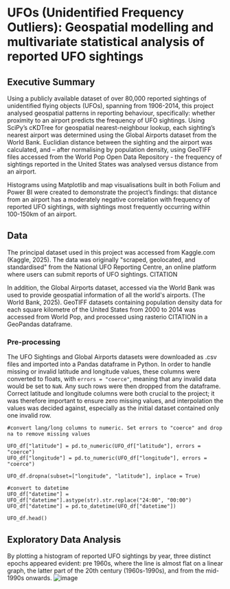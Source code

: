 # UFOs (Unidentified Frequency Outliers): Geospatial modelling and multivariate statistical analysis of reported UFO sightings

## Executive Summary

Using a publicly available dataset of over 80,000 reported sightings of unidentified flying objects (UFOs), spanning from 1906-2014, this project analysed geospatial patterns in reporting behaviour, specifically: whether proximity to an airport predicts the frequency of UFO sightings. Using SciPy’s cKDTree for geospatial nearest-neighbour lookup, each sighting’s nearest airport was determined using the Global Airports dataset from the World Bank. Euclidian distance between the sighting and the airport was calculated, and – after normalising by population density, using GeoTIFF files accessed from the World Pop Open Data Repository - the frequency of sightings reported in the United States was analysed versus distance from an airport. 

Histograms using Matplotlib and map visualisations built in both Folium and Power BI were created to demonstrate the project’s findings: that distance from an airport has a moderately negative correlation with frequency of reported UFO sightings, with sightings most frequently occurring within 100-150km of an airport.

## Data

The principal dataset used in this project was accessed from Kaggle.com (Kaggle, 2025). The data was originally "scraped, geolocated, and standardised" from the National UFO Reporting Centre, an online platform where users can submit reports of UFO sightings. CITATION

In addition, the Global Airports dataset, accessed via the World Bank was used to provide geospatial information of all the world's airports. (The World Bank, 2025). GeoTIFF datasets containing population density data for each square kilometre of the United States from 2000 to 2014 was accessed from World Pop, and processed using rasterio CITATION in a GeoPandas dataframe.

### Pre-processing

The UFO Sightings and Global Airports datasets were downloaded as .csv files and imported into a Pandas dataframe in Python.
In order to handle missing or invalid latitude and longitude values, these columns were converted to floats, with `errors = "coerce"`, meaning that any invalid data would be set to `NaN`. Any such rows were then dropped from the dataframe. Correct latitude and longitude columns were both crucial to the project; it was therefore important to ensure zero missing values, and interpolation the values was decided against, especially as the initial dataset contained only one invalid row.
```
#convert lang/long columns to numeric. Set errors to "coerce" and drop na to remove missing values

UFO_df["latitude"] = pd.to_numeric(UFO_df["latitude"], errors = "coerce")
UFO_df["longitude"] = pd.to_numeric(UFO_df["longitude"], errors = "coerce")

UFO_df.dropna(subset=["longitude", "latitude"], inplace = True)

#convert to datetime
UFO_df["datetime"] = UFO_df["datetime"].astype(str).str.replace("24:00", "00:00")
UFO_df["datetime"] = pd.to_datetime(UFO_df["datetime"])

UFO_df.head()
```
## Exploratory Data Analysis
By plotting a histogram of reported UFO sightings by year, three distinct epochs appeared evident: pre 1960s, where the line is almost flat on a linear graph, the latter part of the 20th century (1960s-1990s), and from the mid-1990s onwards.
![image](https://github.com/user-attachments/assets/60c81eab-ac96-4fbf-82eb-314bfc14be8e)





